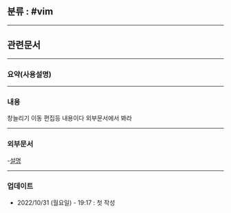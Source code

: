 ## 분류 : #vim 

---
## 관련문서

----
### 요약(사용설명)

---
### 내용
창늘리기 이동 편집등 내용이다 외부문서에서 봐라

----
### 외부문서
-[설명](https://opentutorials.org/course/730/4573)

----
### 업데이트
-  2022/10/31 (월요일) - 19:17 : 첫 작성

